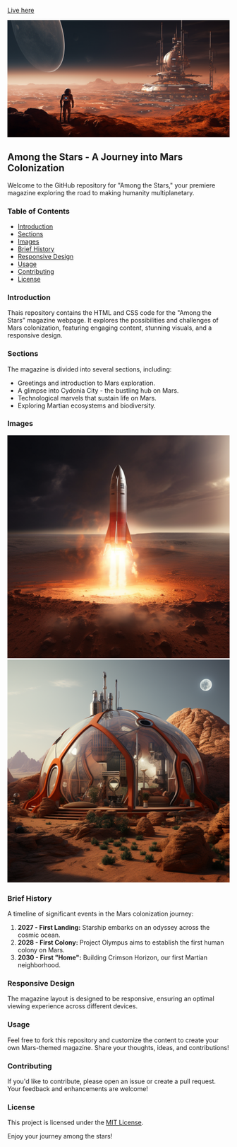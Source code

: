 [Live here](https://kuxala.github.io/Magazine/)

![Mars Magazine](src/mars-background.png)

## Among the Stars - A Journey into Mars Colonization

Welcome to the GitHub repository for "Among the Stars," your premiere magazine exploring the road to making humanity multiplanetary.

### Table of Contents

- [Introduction](#introduction)
- [Sections](#sections)
- [Images](#images)
- [Brief History](#brief-history)
- [Responsive Design](#responsive-design)
- [Usage](#usage)
- [Contributing](#contributing)
- [License](#license)

### Introduction

Thais repository contains the HTML and CSS code for the "Among the Stars" magazine webpage. It explores the possibilities and challenges of Mars colonization, featuring engaging content, stunning visuals, and a responsive design.

### Sections

The magazine is divided into several sections, including:
- Greetings and introduction to Mars exploration.
- A glimpse into Cydonia City - the bustling hub on Mars.
- Technological marvels that sustain life on Mars.
- Exploring Martian ecosystems and biodiversity.

### Images

![Starship](src/starship.png)
![Martian Home](src/martian-home.png)

### Brief History

A timeline of significant events in the Mars colonization journey:
1. **2027 - First Landing:** Starship embarks on an odyssey across the cosmic ocean.
2. **2028 - First Colony:** Project Olympus aims to establish the first human colony on Mars.
3. **2030 - First "Home":** Building Crimson Horizon, our first Martian neighborhood.

### Responsive Design

The magazine layout is designed to be responsive, ensuring an optimal viewing experience across different devices.

### Usage

Feel free to fork this repository and customize the content to create your own Mars-themed magazine. Share your thoughts, ideas, and contributions!

### Contributing

If you'd like to contribute, please open an issue or create a pull request. Your feedback and enhancements are welcome!

### License

This project is licensed under the [MIT License](LICENSE).

Enjoy your journey among the stars!

